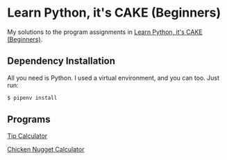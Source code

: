 # Learn Python, it's CAKE (Beginners)

My solutions to the program assignments in [Learn Python, it's CAKE (Beginners)](https://www.udemy.com/course/draft/12318/learn).

## Dependency Installation

All you need is Python. I used a virtual environment, and you can too. Just run:

```bash
$ pipenv install
```

## Programs

[Tip Calculator](https://github.com/walshification/learn-python-its-cake/tree/main/tip_calculator.py)

[Chicken Nugget Calculator](https://github.com/walshification/learn-python-its-cake/tree/main/chicken_nugget.py)
